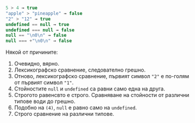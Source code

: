 

```js no-beautify
5 > 4 → true
"apple" > "pineapple" → false
"2" > "12" → true
undefined == null → true
undefined === null → false
null == "\n0\n" → false
null === +"\n0\n" → false
```

Някой от причините:

1. Очевидно, вярно.
2. Лексикографскo сравнение, следователно грешно.
3. Отново, лексикографскo сравнение, първият символ `"2"` е по-голям от първият символ `"1"`.
4. Стойностите `null` и `undefined` са равни само една на друга.
5. Строгото равенсвто е строго. Сравняване на стойности от различни типове води до грешно.
6. Подобно на `(4)`, `null` е равно само на `undefined`.
7. Строго сравнение на различни типове.
